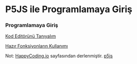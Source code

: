 # P5JS ile Programlamaya Giriş



<h3 href="https://github.com/unverciftci/P5Programlama/blob/gh-pages/tutorials/p5js/_posts/2020-04-26-welcome-to-coding.md"> Programlamaya Giriş </h3>

[Kod Editörünü Tanıyalım](https://github.com/unverciftci/P5_Programlama/tree/gh-pages/tutorials/p5js/_posts/editors) 

[Hazır Fonksiyonların Kullanımı](https://github.com/unverciftci/HappyCoding/blob/gh-pages/tutorials/p5js/_posts/2020-05-02-calling-functions.md)

Not: [HappyCoding.io](http://HappyCoding.io) sayfasından derlenmiştir.
[p5js](https://p5js.org) 

